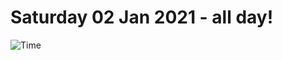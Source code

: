 # Saturday 02 Jan 2021 - all day!
![Time](https://github.com/rich-ctm/today/workflows/Time/badge.svg)
